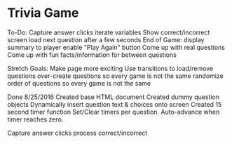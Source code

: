 # Trivia Game

To-Do:
Capture answer clicks
	iterate variables
	Show correct/incorrect screen
	load next question after a few seconds
End of Game: display summary to player
enable "Play Again" button
Come up with real questions
Come up with fun facts/information for between questions

Stretch Goals:
Make page more exciting
Use transitions to load/remove questions
over-create questions so every game is not the same
randomize order of questions so every game is not the same




Done 8/25/2016
Created base HTML document
Created dummy question objects
Dynamically insert question text & choices onto screen
Created 15 second timer function
Set/Clear timers per question. Auto-advance when timer reaches zero.

Capture answer clicks
	process correct/incorrect